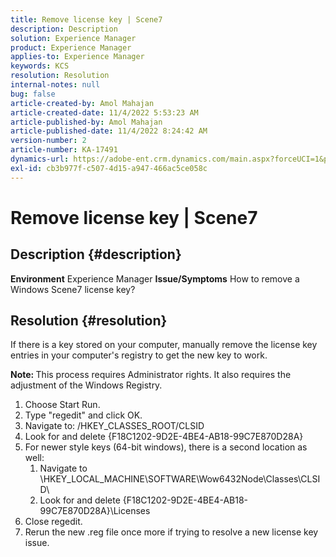 ```yaml
---
title: Remove license key | Scene7
description: Description
solution: Experience Manager
product: Experience Manager
applies-to: Experience Manager
keywords: KCS
resolution: Resolution
internal-notes: null
bug: false
article-created-by: Amol Mahajan
article-created-date: 11/4/2022 5:53:23 AM
article-published-by: Amol Mahajan
article-published-date: 11/4/2022 8:24:42 AM
version-number: 2
article-number: KA-17491
dynamics-url: https://adobe-ent.crm.dynamics.com/main.aspx?forceUCI=1&pagetype=entityrecord&etn=knowledgearticle&id=e057a8fd-045c-ed11-9561-6045bd006704
exl-id: cb3b977f-c507-4d15-a947-466ac5ce058c
---
```

# Remove license key | Scene7

## Description {#description}

<b>Environment</b>
Experience Manager
<b>Issue/Symptoms</b>
How to remove a Windows Scene7 license key?


## Resolution {#resolution}


If there is a key stored on your computer, manually remove the license key entries in your computer's registry to get the new key to work.

<b>Note: </b>This process requires Administrator rights. It also requires the adjustment of the Windows Registry.

1. Choose Start  Run.
2. Type "regedit" and click OK.
3. Navigate to: /HKEY_CLASSES_ROOT/CLSID
4. Look for and delete {F18C1202-9D2E-4BE4-AB18-99C7E870D28A}
5. For newer style keys (64-bit windows), there is a second location as well:
    1. Navigate to \HKEY_LOCAL_MACHINE\SOFTWARE\Wow6432Node\Classes\CLSID\
    2. Look for and delete {F18C1202-9D2E-4BE4-AB18-99C7E870D28A}\Licenses
6. Close regedit.
7. Rerun the new .reg file once more if trying to resolve a new license key issue.
